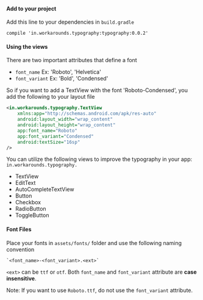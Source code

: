 #### Add to your project ####
Add this line to your dependencies in `build.gradle`
```
compile 'in.workarounds.typography:typography:0.0.2'
```

#### Using the views ####
There are two important attributes that define a font
+ `font_name` Ex: 'Roboto', 'Helvetica'
+ `font_variant` Ex: 'Bold', 'Condensed'

So if you want to add a TextView with the font 'Roboto-Condensed', you add the following to your layout file
``` xml
<in.workarounds.typography.TextView
    xmlns:app="http://schemas.android.com/apk/res-auto"
    android:layout_width="wrap_content"
    android:layout_height="wrap_content"
    app:font_name="Roboto"
    app:font_variant="Condensed"
    android:textSize="16sp"
/>
```

You can utilize the following views to improve the typography in your app:
`in.workarounds.typography.`
+ TextView
+ EditText
+ AutoCompleteTextView
+ Button
+ Checkbox
+ RadioButton
+ ToggleButton

#### Font Files ####
Place your fonts in `assets/fonts/` folder and use the following naming convention
```
`<font_name>-<font_variant>.<ext>`
```

`<ext>` can be `ttf` or `otf`. Both `font_name` and `font_variant` attribute are **case insensitive**.

Note: If you want to use `Roboto.ttf`, do not use the `font_variant` attribute.

